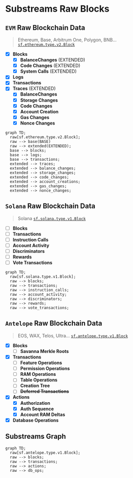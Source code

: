 # Substreams Raw Blocks

## `EVM` Raw Blockchain Data
> Ethereum, Base, Arbitrum One, Polygon, BNB...
> [`sf.ethereum.type.v2.Block`](https://buf.build/streamingfast/firehose-ethereum/docs/main:sf.ethereum.type.v2)

- [x] **Blocks**
  - [x] **BalanceChanges** (EXTENDED)
  - [x] **Code Changes** (EXTENDED)
  - [x] **System Calls** (EXTENDED)
- [x] **Logs**
- [x] **Transactions**
- [x] **Traces** (EXTENDED)
  - [x] **BalanceChanges**
  - [x] **Storage Changes**
  - [x] **Code Changes**
  - [x] **Account Creation**
  - [x] **Gas Changes**
  - [x] **Nonce Changes**

```mermaid
graph TD;
  raw[sf.ethereum.type.v2.Block];
  raw --> base(BASE)
  raw --> extended(EXTENDED);
  base --> blocks;
  base --> logs;
  base --> transactions;
  extended --> traces;
  extended --> balance_changes;
  extended --> storage_changes;
  extended --> code_changes;
  extended --> account_creations;
  extended --> gas_changes;
  extended --> nonce_changes;
```

## `Solana` Raw Blockchain Data

> Solana
> [`sf.solana.type.v1.Block`](https://buf.build/streamingfast/firehose-solana/docs/main:sf.solana.type.v1)

- [ ] **Blocks**
- [ ] **Transactions**
- [ ] **Instruction Calls**
- [ ] **Account Activity**
- [ ] **Discriminators**
- [ ] **Rewards**
- [ ] **Vote Transactions**

```mermaid
graph TD;
  raw[sf.solana.type.v1.Block];
  raw --> blocks;
  raw --> transactions;
  raw --> instruction_calls;
  raw --> account_activity;
  raw --> discriminators;
  raw --> rewards;
  raw --> vote_transactions;
```

## `Antelope` Raw Blockchain Data

> EOS, WAX, Telos, Ultra...
> [`sf.antelope.type.v1.Block`](https://buf.build/pinax/firehose-antelope/docs/main:sf.antelope.type.v1)

- [x] **Blocks**
  - [ ] **Savanna Merkle Roots**
- [x] **Transactions**
  - [ ] **Feature Operations**
  - [ ] **Permission Operations**
  - [ ] **RAM Operations**
  - [ ] **Table Operations**
  - [ ] **Creation Tree**
  - [ ] ~~**Deferred Transactions**~~
- [x] **Actions**
  - [x] **Authorization**
  - [x] **Auth Sequence**
  - [x] **Account RAM Deltas**
- [x] **Database Operations**

## Substreams Graph

```mermaid
graph TD;
  raw[sf.antelope.type.v1.Block];
  raw --> blocks;
  raw --> transactions;
  raw --> actions;
  raw --> db_ops;
```